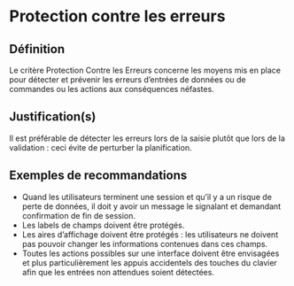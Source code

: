 # Protection contre les erreurs
## Définition

Le critère Protection Contre les Erreurs concerne les moyens mis en place pour détecter et prévenir les erreurs d’entrées de données ou de commandes ou les actions aux conséquences néfastes.

## Justification(s)

Il est préférable de détecter les erreurs lors de la saisie plutôt que lors de la validation : ceci évite de perturber la planification.

## Exemples de recommandations

* Quand les utilisateurs terminent une session et qu’il y a un risque de perte de données, il doit y avoir un message le signalant et demandant confirmation de fin de session.
* Les labels de champs doivent être protégés.
* Les aires d’affichage doivent être protégés : les utilisateurs ne doivent pas pouvoir changer les informations contenues dans ces champs.
* Toutes les actions possibles sur une interface doivent être envisagées et plus particulièrement les appuis accidentels des touches du clavier afin que les entrées non attendues soient détectées.
